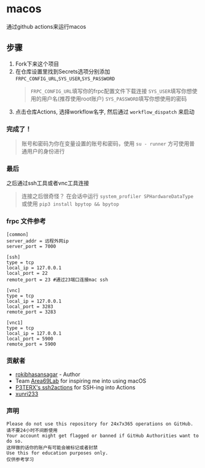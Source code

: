 # macos

通过github actions来运行macos

## 步骤

1. Fork下来这个项目
2. 在仓库设置里找到Secrets选项分别添加`FRPC_CONFIG_URL`,`SYS_USER`,`SYS_PASSWORD`
   > `FRPC_CONFIG_URL`填写你的frpc配置文件下载连接
   > `SYS_USER`填写你想使用的用户名(推荐使用root账户)
   > `SYS_PASSWORD`填写你想使用的密码
3. 点击仓库Actions, 选择workflow名字, 然后通过 `workflow_dispatch` 来启动

### 完成了！

> 账号和密码为你在变量设置的账号和密码，使用 `su - runner` 方可使用普通用户的身份进行

### 最后

之后通过ssh工具或者vnc工具连接
> 连接之后很奇怪？ 在会话中运行 `system_profiler SPHardwareDataType` 或使用 `pip3 install bpytop && bpytop`

### frpc 文件参考

```
[common]
server_addr = 远程外网ip
server_port = 7000

[ssh]
type = tcp
local_ip = 127.0.0.1
local_port = 22
remote_port = 23 #通过23端口连接mac ssh

[vnc]
type = tcp
local_ip = 127.0.0.1
local_port = 3283
remote_port = 3283

[vnc1]
type = tcp
local_ip = 127.0.0.1
local_port = 5900
remote_port = 5900
```
### 贡献者

- [rokibhasansagar](https://github.com/rokibhasansagar) - Author
- Team [Area69Lab](https://github.com/Area69Lab) for inspiring me into using macOS
- [P3TERX's ssh2actions](https://github.com/P3TERX/ssh2actions) for SSH-ing into Actions
- [xunri233](https://github.com/xunri233)

### 声明

```text
Please do not use this repository for 24x7x365 operations on GitHub.
请不要24小时不间断使用
Your account might get flagged or banned if GitHub Authorities want to do so.
这样做的话你的账户有可能会被标记或者封禁
Use this for education purposes only.
仅供参考学习

```
